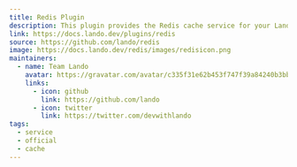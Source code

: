 ```yaml
---
title: Redis Plugin
description: This plugin provides the Redis cache service for your Lando app.
link: https://docs.lando.dev/plugins/redis
source: https://github.com/lando/redis
image: https://docs.lando.dev/redis/images/redisicon.png
maintainers:
  - name: Team Lando
    avatar: https://gravatar.com/avatar/c335f31e62b453f747f39a84240b3bbd
    links:
      - icon: github
        link: https://github.com/lando
      - icon: twitter
        link: https://twitter.com/devwithlando
tags:
  - service
  - official
  - cache
---
```


